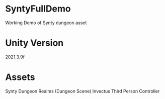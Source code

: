 # SyntyFullDemo
Working Demo of Synty dungeon asset

# Unity Version
2021.3.9f

# Assets
Synty Dungeon Realms (Dungeon Scene)
Invectus Third Person Controller

